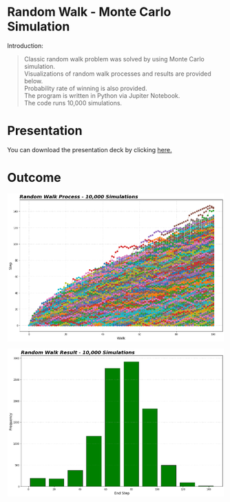 # Random Walk - Monte Carlo Simulation
Introduction:
> Classic random walk problem was solved by using Monte Carlo simulation.\
Visualizations of random walk processes and results are provided below.\
Probability rate of winning is also provided.\
The program is written in Python via Jupiter Notebook.\
The code runs 10,000 simulations.

# Presentation
You can download the presentation deck by clicking [here.](Presentation/Random%20Walk.pdf)

# Outcome
![](img/1.png)

![](img/2.png)
